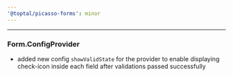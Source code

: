 ```yaml
---
'@toptal/picasso-forms': minor
---
```


---

### Form.ConfigProvider

- added new config `showValidState` for the provider to enable displaying check-icon inside each field after validations passed successfully

